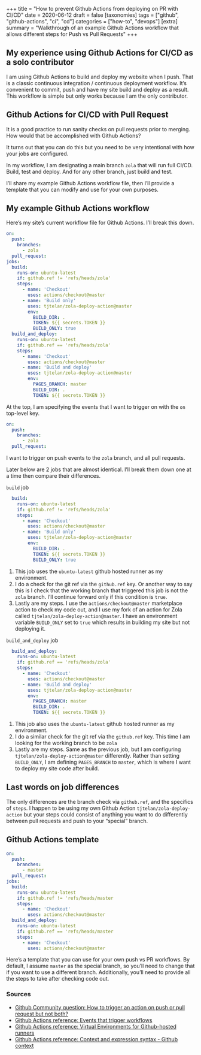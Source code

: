 +++
title = "How to prevent Github Actions from deploying on PR with CI/CD"
date = 2020-06-12
draft = false 
[taxonomies]
tags = ["github", "github-actions", "ci", "cd"]
categories = ["how-to", "devops"]
[extra]
summary = "Walkthrough of an example Github Actions workflow that allows different steps for Push vs Pull Requests"
+++
## My experience using Github Actions for CI/CD as a solo contributor

I am using Github Actions to build and deploy my website when I push. That is a classic continuous integration / continuous deployment workflow. It’s convenient to commit, push and have my site build and deploy as a result. This workflow is simple but only works because I am the only contributor.

## Github Actions for CI/CD with Pull Request

It is a good practice to run sanity checks on pull requests prior to merging. How would that be accomplished with Github Actions?

It turns out that you can do this but you need to be very intentional with how your jobs are configured.

In my workflow, I am designating a main branch `zola` that will run full CI/CD. Build, test and deploy. And for any other branch, just build and test.

I’ll share my example Github Actions workflow file, then I’ll provide a template that you can modify and use for your own purposes.

## My example Github Actions workflow

Here’s my site’s current workflow file for Github Actions. I’ll break this down.
```yaml
on:
  push:
    branches:
      - zola
  pull_request:
jobs:
  build:
    runs-on: ubuntu-latest
    if: github.ref != 'refs/heads/zola'
    steps:
      - name: 'Checkout'
        uses: actions/checkout@master
      - name: 'Build only'
        uses: tjtelan/zola-deploy-action@master
        env:
          BUILD_DIR: .
          TOKEN: ${{ secrets.TOKEN }}
          BUILD_ONLY: true
  build_and_deploy:
    runs-on: ubuntu-latest
    if: github.ref == 'refs/heads/zola'
    steps:
      - name: 'Checkout'
        uses: actions/checkout@master
      - name: 'Build and deploy'
        uses: tjtelan/zola-deploy-action@master
        env:
          PAGES_BRANCH: master
          BUILD_DIR: .
          TOKEN: ${{ secrets.TOKEN }}
```

At the top, I am specifying the events that I want to trigger on with the `on` top-level key.
```yaml
on:
  push:
    branches:
      - zola
  pull_request:
```
I want to trigger on push events to the `zola` branch, and all pull requests.

Later below are 2 jobs that are almost identical. I’ll break them down one at a time then compare their differences.

`build` job 
```yaml
  build:
    runs-on: ubuntu-latest
    if: github.ref != 'refs/heads/zola'
    steps:
      - name: 'Checkout'
        uses: actions/checkout@master
      - name: 'Build only'
        uses: tjtelan/zola-deploy-action@master
        env:
          BUILD_DIR: .
          TOKEN: ${{ secrets.TOKEN }}
          BUILD_ONLY: true
```
1. This job uses the `ubuntu-latest` github hosted runner as my environment.
2. I do a check for the git ref via the `github.ref` key. Or another way to say this is I check that the working branch that triggered this job is not the `zola` branch. I’ll continue forward only if this condition is `true`.
3. Lastly are my steps. I use the `actions/checkout@master` marketplace action to check my code out, and I use my fork of an action for Zola called `tjtelan/zola-deploy-action@master`. I have an environment variable `BUILD_ONLY` set to `true` which results in building my site but not deploying it.


`build_and_deploy` job
```yaml
  build_and_deploy:
    runs-on: ubuntu-latest
    if: github.ref == 'refs/heads/zola'
    steps:
      - name: 'Checkout'
        uses: actions/checkout@master
      - name: 'Build and deploy'
        uses: tjtelan/zola-deploy-action@master
        env:
          PAGES_BRANCH: master
          BUILD_DIR: .
          TOKEN: ${{ secrets.TOKEN }}
```
1. This job also uses the `ubuntu-latest` github hosted runner as my environment.
2. I do a similar check for the git ref via the `github.ref` key. This time I am looking for the working branch to be `zola`
3. Lastly are my steps. Same as the previous job, but I am configuring `tjtelan/zola-deploy-action@master` differently. Rather than setting `BUILD_ONLY`, I am defining `PAGES_BRANCH` to `master`, which is where I want to deploy my site code after build.

## Last words on job differences
The only differences are the branch check via `github.ref`, and the specifics of `steps`. I happen to be using my own Github Action `tjtelan/zola-deploy-action` but your steps could consist of anything you want to do differently between pull requests and push to your “special” branch.

## Github Actions template
```yaml
on:
  push:
    branches:
      - master
  pull_request:
jobs:
  build:
    runs-on: ubuntu-latest
    if: github.ref != 'refs/heads/master
    steps:
      - name: 'Checkout'
        uses: actions/checkout@master
  build_and_deploy:
    runs-on: ubuntu-latest
    if: github.ref == 'refs/heads/master
    steps:
      - name: 'Checkout'
        uses: actions/checkout@master
```
Here’s a template that you can use for your own push vs PR workflows. By default, I assume `master` as the special branch, so you’ll need to change that if you want to use a different branch. Additionally, you’ll need to provide all the steps to take after checking code out.

### Sources
* [Github Community question: How to trigger an action on push or pull request but not both?](https://github.community/t/how-to-trigger-an-action-on-push-or-pull-request-but-not-both/16662/3)
* [Github Actions reference: Events that trigger workflows](https://help.github.com/en/actions/reference/events-that-trigger-workflows) 
* [Github Actions reference: Virtual Environments for Github-hosted runners](https://help.github.com/en/actions/reference/virtual-environments-for-github-hosted-runners)
* [Github Actions reference: Context and expression syntax - Github context](https://help.github.com/en/actions/reference/context-and-expression-syntax-for-github-actions#github-context)
